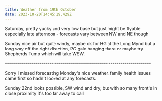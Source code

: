 ```yaml
---
title: Weather from 19th October
date: 2023-10-20T14:45:19.429Z
---
```

Saturday, pretty yucky and very low base but just might be flyable especially late afternoon - forecasts vary between NW and NE though

Sunday nice air but quite windy, maybe ok for HG at the Long Mynd but a long way off the right direction, PG gale hanging there or maybe try Shepherds Tump which will take WSW.

\-------------------------------------------------------------------------

Sorry I missed forecasting Monday's nice weather, family health issues came first so hadn't looked at any forecasts.

Sunday 22nd looks possible, SW wind and dry, but with so many front's in close proximity it's too far away to call